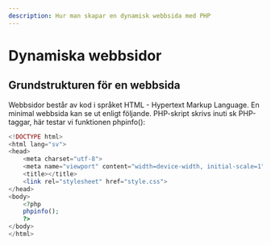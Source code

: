 ```yaml
---
description: Hur man skapar en dynamisk webbsida med PHP
---
```


# Dynamiska webbsidor

## **Grundstrukturen för en webbsida**

Webbsidor består av kod i språket HTML - Hypertext Markup Language. En minimal webbsida kan se ut enligt följande. PHP-skript skrivs inuti sk PHP-taggar, här testar vi funktionen phpinfo\(\):

```php
<!DOCTYPE html>
<html lang="sv">
<head>
    <meta charset="utf-8">
    <meta name="viewport" content="width=device-width, initial-scale=1">
    <title></title>
    <link rel="stylesheet" href="style.css">
</head>
<body>
    <?php
    phpinfo();
    ?>
</body>
</html>
```

